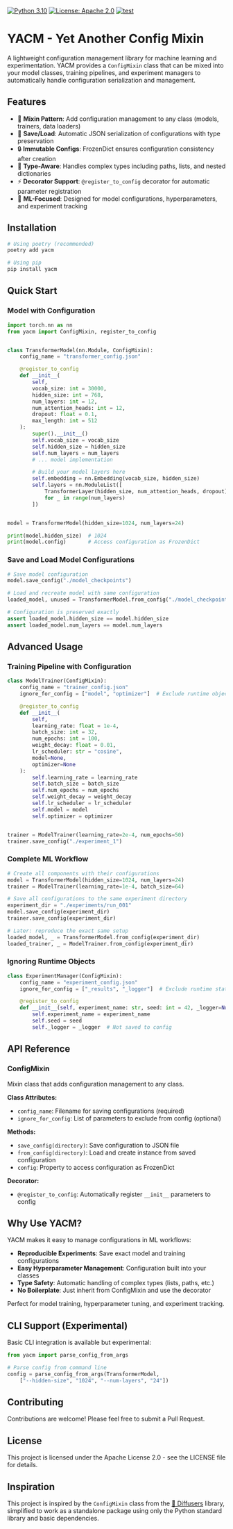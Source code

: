 [![Python 3.10](https://img.shields.io/badge/python-%203.10%20|%203.11%20|%203.12-blue.svg)](https://www.python.org/downloads/release/python-3100/)
[![License: Apache 2.0](https://img.shields.io/badge/License-Apache%202.0-blue.svg)](https://opensource.org/licenses/Apache-2.0)
[![test](https://github.com/Guest400123064/yacm/actions/workflows/test.yml/badge.svg)](https://github.com/Guest400123064/yacm/actions/workflows/test.yml)

# YACM - Yet Another Config Mixin

A lightweight configuration management library for machine learning and experimentation. YACM provides a `ConfigMixin` class that can be mixed into your model classes, training pipelines, and experiment managers to automatically handle configuration serialization and management.

## Features

- 🔗 **Mixin Pattern**: Add configuration management to any class (models, trainers, data loaders)
- 💾 **Save/Load**: Automatic JSON serialization of configurations with type preservation
- 🔒 **Immutable Configs**: FrozenDict ensures configuration consistency after creation
- 🎯 **Type-Aware**: Handles complex types including paths, lists, and nested dictionaries
- ⚡ **Decorator Support**: `@register_to_config` decorator for automatic parameter registration
- 🧪 **ML-Focused**: Designed for model configurations, hyperparameters, and experiment tracking

## Installation

```bash
# Using poetry (recommended)
poetry add yacm

# Using pip
pip install yacm
```

## Quick Start

### Model with Configuration

```python
import torch.nn as nn
from yacm import ConfigMixin, register_to_config


class TransformerModel(nn.Module, ConfigMixin):
    config_name = "transformer_config.json"

    @register_to_config
    def __init__(
        self,
        vocab_size: int = 30000,
        hidden_size: int = 768,
        num_layers: int = 12,
        num_attention_heads: int = 12,
        dropout: float = 0.1,
        max_length: int = 512
    ):
        super().__init__()
        self.vocab_size = vocab_size
        self.hidden_size = hidden_size
        self.num_layers = num_layers
        # ... model implementation

        # Build your model layers here
        self.embedding = nn.Embedding(vocab_size, hidden_size)
        self.layers = nn.ModuleList([
            TransformerLayer(hidden_size, num_attention_heads, dropout)
            for _ in range(num_layers)
        ])


model = TransformerModel(hidden_size=1024, num_layers=24)

print(model.hidden_size)  # 1024
print(model.config)       # Access configuration as FrozenDict
```

### Save and Load Model Configurations

```python
# Save model configuration
model.save_config("./model_checkpoints")

# Load and recreate model with same configuration
loaded_model, unused = TransformerModel.from_config("./model_checkpoints")

# Configuration is preserved exactly
assert loaded_model.hidden_size == model.hidden_size
assert loaded_model.num_layers == model.num_layers
```

## Advanced Usage

### Training Pipeline with Configuration

```python
class ModelTrainer(ConfigMixin):
    config_name = "trainer_config.json"
    ignore_for_config = ["model", "optimizer"]  # Exclude runtime objects

    @register_to_config
    def __init__(
        self,
        learning_rate: float = 1e-4,
        batch_size: int = 32,
        num_epochs: int = 100,
        weight_decay: float = 0.01,
        lr_scheduler: str = "cosine",
        model=None,
        optimizer=None
    ):
        self.learning_rate = learning_rate
        self.batch_size = batch_size
        self.num_epochs = num_epochs
        self.weight_decay = weight_decay
        self.lr_scheduler = lr_scheduler
        self.model = model
        self.optimizer = optimizer


trainer = ModelTrainer(learning_rate=2e-4, num_epochs=50)
trainer.save_config("./experiment_1")
```

### Complete ML Workflow

```python
# Create all components with their configurations
model = TransformerModel(hidden_size=1024, num_layers=24)
trainer = ModelTrainer(learning_rate=1e-4, batch_size=64)

# Save all configurations to the same experiment directory
experiment_dir = "./experiments/run_001"
model.save_config(experiment_dir)
trainer.save_config(experiment_dir)

# Later: reproduce the exact same setup
loaded_model, _ = TransformerModel.from_config(experiment_dir)
loaded_trainer, _ = ModelTrainer.from_config(experiment_dir)
```

### Ignoring Runtime Objects

```python
class ExperimentManager(ConfigMixin):
    config_name = "experiment_config.json"
    ignore_for_config = ["_results", "_logger"]  # Exclude runtime state

    @register_to_config
    def __init__(self, experiment_name: str, seed: int = 42, _logger=None):
        self.experiment_name = experiment_name
        self.seed = seed
        self._logger = _logger  # Not saved to config
```

## API Reference

### ConfigMixin

Mixin class that adds configuration management to any class.

**Class Attributes:**
- `config_name`: Filename for saving configurations (required)
- `ignore_for_config`: List of parameters to exclude from config (optional)

**Methods:**
- `save_config(directory)`: Save configuration to JSON file
- `from_config(directory)`: Load and create instance from saved configuration
- `config`: Property to access configuration as FrozenDict

**Decorator:**
- `@register_to_config`: Automatically register `__init__` parameters to config

## Why Use YACM?

YACM makes it easy to manage configurations in ML workflows:

- **Reproducible Experiments**: Save exact model and training configurations
- **Easy Hyperparameter Management**: Configuration built into your classes
- **Type Safety**: Automatic handling of complex types (lists, paths, etc.)
- **No Boilerplate**: Just inherit from ConfigMixin and use the decorator

Perfect for model training, hyperparameter tuning, and experiment tracking.

## CLI Support (Experimental)

Basic CLI integration is available but experimental:

```python
from yacm import parse_config_from_args

# Parse config from command line
config = parse_config_from_args(TransformerModel,
    ["--hidden-size", "1024", "--num-layers", "24"])
```

## Contributing

Contributions are welcome! Please feel free to submit a Pull Request.

## License

This project is licensed under the Apache License 2.0 - see the LICENSE file for details.

## Inspiration

This project is inspired by the `ConfigMixin` class from the [🤗 Diffusers](https://github.com/huggingface/diffusers) library, simplified to work as a standalone package using only the Python standard library and basic dependencies.
